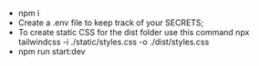 - npm i
- Create a .env file to keep track of your SECRETS;
- To create static CSS for the dist folder use this command
  npx tailwindcss -i ./static/styles.css -o ./dist/styles.css
- npm run start:dev

